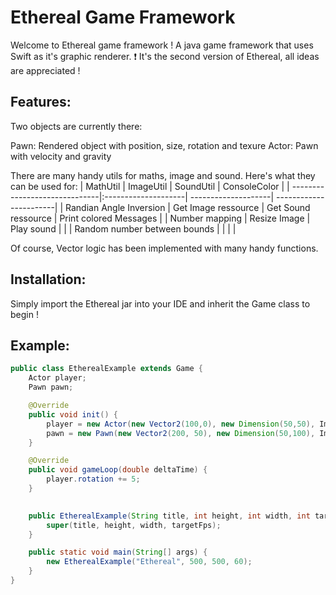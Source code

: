 # Ethereal Game Framework
Welcome to Ethereal game framework ! A java game framework that uses Swift as it's graphic renderer.
❗ It's the second version of Ethereal, all ideas are appreciated !

## Features: 
Two objects are currently there:

Pawn: Rendered object with position, size, rotation and texure
Actor: Pawn with velocity and gravity

There are many handy utils for maths, image and sound. Here's what they can be used for:
| MathUtil                      | ImageUtil           | SoundUtil           |  ConsoleColor           |
| ------------------------------|:--------------------| --------------------|  -----------------------|
| Randian Angle Inversion       | Get Image ressource | Get Sound ressource |  Print colored Messages |
| Number mapping                | Resize Image        | Play sound          |                         |
| Random number between bounds  |                     |                     |                         |

Of course, Vector logic has been implemented with many handy functions.

## Installation:

Simply import the Ethereal jar into your IDE and inherit the Game class to begin !

## Example:

```java
public class EtherealExample extends Game {
    Actor player;
    Pawn pawn;

    @Override
    public void init() {
        player = new Actor(new Vector2(100,0), new Dimension(50,50), ImageUtil.getImageRessource("Placeholder.png", this.getClass()), "player", 2, true);
        pawn = new Pawn(new Vector2(200, 50), new Dimension(50,100), ImageUtil.getImageRessource("Placeholder.png", this.getClass()), "pawn", 1);
    }

    @Override
    public void gameLoop(double deltaTime) {
        player.rotation += 5;
    }
    

    public EtherealExample(String title, int height, int width, int targetFps) {
        super(title, height, width, targetFps);
    }

    public static void main(String[] args) {
        new EtherealExample("Ethereal", 500, 500, 60);
    }
}
```
